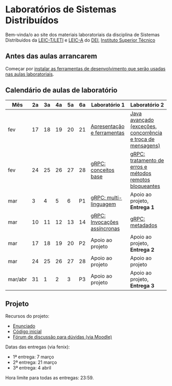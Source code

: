 # Laboratórios de Sistemas Distribuídos

Bem-vinda/o ao site dos materiais laboratoriais da disciplina de Sistemas Distribuídos da
[LEIC-T/LETI](https://fenix.tecnico.ulisboa.pt/disciplinas/SDis36/2024-2025/2-semestre)
e
[LEIC-A](https://fenix.tecnico.ulisboa.pt/disciplinas/SDis236/2024-2025/2-semestre)
do [DEI](http://www.dei.tecnico.ulisboa.pt/), [Instituto Superior Técnico](http://www.tecnico.ulisboa.pt/)


## Antes das aulas arrancarem

Começar por [instalar as ferramentas de desenvolvimento que serão usadas nas aulas laboratoriais](./00-software.md).


## Calendário de aulas de laboratório


| Mês    | 2a   | 3a     | 4a    | 	5a   | 	6a   | 	Laboratório 1 | Laboratório 2 | 
|--------|-------|-------|--------|--------|--------|--------|--------|
| fev |	17 |	18 |	19 |	20 |	21 |	[Apresentação e ferramentas](./01-ferramentas.md) |	[Java avançado (exceções, concorrência e troca de mensagens)](./02-java-avancado.md)  | 
|fev |	24 |	25 |	26 |	27 |	28 |	[gRPC: conceitos base](./03-grpc.md) | [gRPC: tratamento de erros e métodos remotos bloqueantes](./04-grpc-erros.md) |
| mar |	3 |	4 |	5 |	6 |	P1 |	[gRPC: multi-linguagem](./05-grpc-multilinguagem.md) |	Apoio ao projeto, **Entrega 1**|
| mar |	10 |	11 |	12 |	13 |	14 |	[gRPC: Invocações assíncronas](./06-grpc-assincronas.md) |	[gRPC: metadados](./07-grpc-metadata.md) |
| mar |	17 |	18 |	19 |	20 |	P2 |	Apoio ao projeto |	Apoio ao projeto, **Entrega 2**|
| mar |	24 |	25 |	26 |	27 |	28 |	Apoio ao projeto |	Apoio ao projeto |
| mar/abr |	31 |	1 |	2 |	3 |	P3 |	Apoio ao projeto | Apoio ao projeto, **Entrega 3**|

## Projeto 

Recursos do projeto:

- [Enunciado](https://github.com/tecnico-distsys/Tuplespaces-2025/blob/master/tuplespaces.md) 
- [Código inicial](https://github.com/tecnico-distsys/Tuplespaces-2025/tree/master/initial-code) 
- [Fórum de discussão para dúvidas (via Moodle)](https://moodle.dei.tecnico.ulisboa.pt/course/view.php?id=5941)

Datas das entregas (via fenix):

- 1ª entrega: 7 março 
- 2ª entrega: 21 março
- 3ª entrega: 4 abril 

Hora limite para todas as entregas: 23:59.